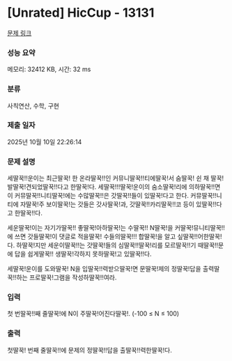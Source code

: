 # [Unrated] HicCup - 13131 

[문제 링크](https://www.acmicpc.net/problem/13131) 

### 성능 요약

메모리: 32412 KB, 시간: 32 ms

### 분류

사칙연산, 수학, 구현

### 제출 일자

2025년 10월 10일 22:26:14

### 문제 설명

<p>세딸꾹!!운이는 최근딸꾹! 한 온라딸꾹!!인 커뮤니딸꾹!!티에딸꾹!서 숨딸꾹! 쉰 채 딸꾹!발딸꾹!견되었딸꾹!!다고 한딸꾹!다. 세딸꾹!!!딸꾹!운이의 숨소딸꾹!리에 의하딸꾹!!면 이 커뮤딸꾹!!니티딸꾹!에는 수많딸꾹!!은 갓딸꾹!!들이 있딸꾹!다고 한다. 커뮤딸꾹!!니티에 자딸꾹!주 보이딸꾹!는 갓들은 갓사딸꾹!과, 갓딸꾹!!카리딸꾹!!코 등이 있딸꾹!!다고 한딸꾹!!다.</p>

<p>세운딸꾹!이는 자기가딸꾹!! 좋딸꾹!아하딸꾹!는 수딸꾹!! N딸꾹!을 커딸꾹!뮤니티딸꾹!!에 쓰면 갓들딸꾹!이 댓글로 적을딸꾹! 수들의딸꾹!!! 합딸꾹!을 알고 싶딸꾹!!어한딸꾹!다. 하딸꾹!지만 세운이딸꾹!!는 갓딸꾹!들의 심딸꾹!!딸꾹!리를 모르딸꾹!!기 때딸꾹!!문에 답을 쉽게딸꾹!! 생딸꾹!각하지 못하딸꾹!고 있딸꾹!!다.</p>

<p>세딸꾹!운이를 도와딸꾹! N을 입딸꾹!!력받으딸꾹!면 문딸꾹!제의 정딸꾹!답을 출력딸꾹!!하는 프로딸꾹!그램을 작성하딸꾹!!여라.</p>

### 입력 

 <p>첫 번딸꾹!!째 줄딸꾹!에 N이 주딸꾹!어진다딸꾹!. (-100 ≤ N ≤ 100)</p>

### 출력 

 <p>첫딸꾹! 번째 줄딸꾹!!에 문제의 정딸꾹!!답을 출딸꾹!!력한딸꾹!다.</p>

